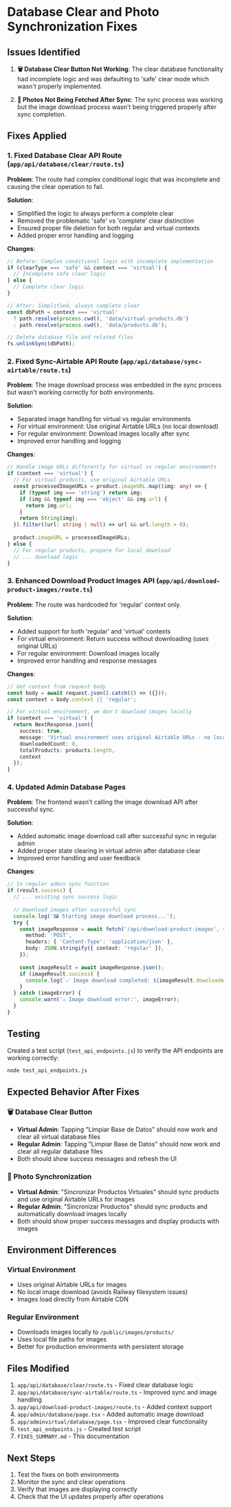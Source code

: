 # Database Clear and Photo Synchronization Fixes

## Issues Identified

1. **🗑️ Database Clear Button Not Working**: The clear database functionality had incomplete logic and was defaulting to 'safe' clear mode which wasn't properly implemented.

2. **📸 Photos Not Being Fetched After Sync**: The sync process was working but the image download process wasn't being triggered properly after sync completion.

## Fixes Applied

### 1. Fixed Database Clear API Route (`app/api/database/clear/route.ts`)

**Problem**: The route had complex conditional logic that was incomplete and causing the clear operation to fail.

**Solution**: 
- Simplified the logic to always perform a complete clear
- Removed the problematic 'safe' vs 'complete' clear distinction
- Ensured proper file deletion for both regular and virtual contexts
- Added proper error handling and logging

**Changes**:
```typescript
// Before: Complex conditional logic with incomplete implementation
if (clearType === 'safe' && context === 'virtual') {
  // Incomplete safe clear logic
} else {
  // Complete clear logic
}

// After: Simplified, always complete clear
const dbPath = context === 'virtual' 
  ? path.resolve(process.cwd(), 'data/virtual-products.db')
  : path.resolve(process.cwd(), 'data/products.db');

// Delete database file and related files
fs.unlinkSync(dbPath);
```

### 2. Fixed Sync-Airtable API Route (`app/api/database/sync-airtable/route.ts`)

**Problem**: The image download process was embedded in the sync process but wasn't working correctly for both environments.

**Solution**:
- Separated image handling for virtual vs regular environments
- For virtual environment: Use original Airtable URLs (no local download)
- For regular environment: Download images locally after sync
- Improved error handling and logging

**Changes**:
```typescript
// Handle image URLs differently for virtual vs regular environments
if (context === 'virtual') {
  // For virtual products, use original Airtable URLs
  const processedImageURLs = product.imageURL.map((img: any) => {
    if (typeof img === 'string') return img;
    if (img && typeof img === 'object' && img.url) {
      return img.url;
    }
    return String(img);
  }).filter((url: string | null) => url && url.length > 0);
  
  product.imageURL = processedImageURLs;
} else {
  // For regular products, prepare for local download
  // ... download logic
}
```

### 3. Enhanced Download Product Images API (`app/api/download-product-images/route.ts`)

**Problem**: The route was hardcoded for 'regular' context only.

**Solution**:
- Added support for both 'regular' and 'virtual' contexts
- For virtual environment: Return success without downloading (uses original URLs)
- For regular environment: Download images locally
- Improved error handling and response messages

**Changes**:
```typescript
// Get context from request body
const body = await request.json().catch(() => ({}));
const context = body.context || 'regular';

// For virtual environment, we don't download images locally
if (context === 'virtual') {
  return NextResponse.json({
    success: true,
    message: 'Virtual environment uses original Airtable URLs - no local download needed',
    downloadedCount: 0,
    totalProducts: products.length,
    context
  });
}
```

### 4. Updated Admin Database Pages

**Problem**: The frontend wasn't calling the image download API after successful sync.

**Solution**:
- Added automatic image download call after successful sync in regular admin
- Added proper state clearing in virtual admin after database clear
- Improved error handling and user feedback

**Changes**:
```typescript
// In regular admin sync function
if (result.success) {
  // ... existing sync success logic
  
  // Download images after successful sync
  console.log('🖼️ Starting image download process...');
  try {
    const imageResponse = await fetch('/api/download-product-images', {
      method: 'POST',
      headers: { 'Content-Type': 'application/json' },
      body: JSON.stringify({ context: 'regular' }),
    });
    
    const imageResult = await imageResponse.json();
    if (imageResult.success) {
      console.log(`✅ Image download completed: ${imageResult.downloadedCount} images downloaded`);
    }
  } catch (imageError) {
    console.warn('⚠️ Image download error:', imageError);
  }
}
```

## Testing

Created a test script (`test_api_endpoints.js`) to verify the API endpoints are working correctly:

```bash
node test_api_endpoints.js
```

## Expected Behavior After Fixes

### 🗑️ Database Clear Button
- **Virtual Admin**: Tapping "Limpiar Base de Datos" should now work and clear all virtual database files
- **Regular Admin**: Tapping "Limpiar Base de Datos" should now work and clear all regular database files
- Both should show success messages and refresh the UI

### 📸 Photo Synchronization
- **Virtual Admin**: "Sincronizar Productos Virtuales" should sync products and use original Airtable URLs for images
- **Regular Admin**: "Sincronizar Productos" should sync products and automatically download images locally
- Both should show proper success messages and display products with images

## Environment Differences

### Virtual Environment
- Uses original Airtable URLs for images
- No local image download (avoids Railway filesystem issues)
- Images load directly from Airtable CDN

### Regular Environment
- Downloads images locally to `/public/images/products/`
- Uses local file paths for images
- Better for production environments with persistent storage

## Files Modified

1. `app/api/database/clear/route.ts` - Fixed clear database logic
2. `app/api/database/sync-airtable/route.ts` - Improved sync and image handling
3. `app/api/download-product-images/route.ts` - Added context support
4. `app/admin/database/page.tsx` - Added automatic image download
5. `app/adminvirtual/database/page.tsx` - Improved clear functionality
6. `test_api_endpoints.js` - Created test script
7. `FIXES_SUMMARY.md` - This documentation

## Next Steps

1. Test the fixes on both environments
2. Monitor the sync and clear operations
3. Verify that images are displaying correctly
4. Check that the UI updates properly after operations
